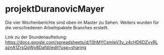 # projektDuranovicMayer
Die vier Wochenberichte sind oben im Master zu Sehen.
Weiters wurden für die verschiedenen Arbeitspakete Branches erstellt.

Link zu der Stundenaufteilung: https://docs.google.com/spreadsheets/d/13hMYCsmIeV3y_z4cHD6DZvyRLaznA1ZrsQgWx8DafdI/edit?usp=sharing
